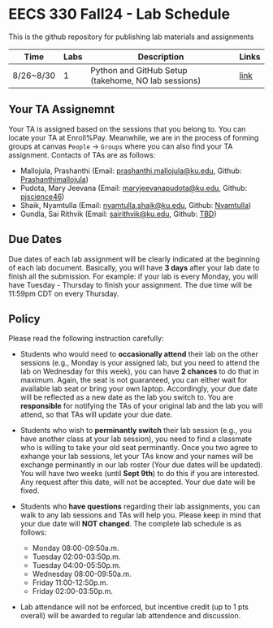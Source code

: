 # EECS 330 Fall24 - Lab Schedule
This is the github repository for publishing lab materials and assignments

| Time  |  Labs |      Description    | Links |
| ----- | ----- | ------------------- | --- |
| 8/26~8/30 | 1 | Python and GitHub Setup (takehome, NO lab sessions) | [link](https://github.com/ku-eecs330/lab-schedule/blob/main/Lab-1/Lab-1_fall24.md) |


## Your TA Assignemnt
Your TA is assigned based on the sessions that you belong to. You can locate your TA at Enroll\%Pay. Meanwhile, we are in the process of forming groups at canvas `People` -> `Groups` where you can also find your TA assignment. Contacts of TAs are as follows:

- Mallojula, Prashanthi (Email: <prashanthi.mallojula@ku.edu>, Github: [Prashanthimallojula](https://github.com/Prashanthimallojula))
- Pudota, Mary Jeevana (Email: <maryjeevanapudota@ku.edu>, Github: [pjscience46](https://github.com/pjscience46))
- Shaik, Nyamtulla (Email: <nyamtulla.shaik@ku.edu>, Github: [Nyamtulla](https://github.com/Nyamtulla))
- Gundla, Sai Rithvik (Email: <sairithvik@ku.edu>, Github: [TBD](https://github.com/))



## Due Dates
Due dates of each lab assignment will be clearly indicated at the beginning of each lab document. Basically, you will have **3 days** after your lab date to finish all the submission. For example: if your lab is every Monday, you will have Tuesday - Thursday to finish your assignment. The due time will be 11:59pm CDT on every Thursday.


## Policy
Please read the following instruction carefully:

- Students who would need to **occasionally attend** their lab on the other sessions (e.g., Monday is your assigned lab, but you need to attend the lab on Wednesday for this week), you can have **2 chances** to do that in maximum. Again, the seat is not guaranteed, you can either wait for available lab seat or bring your own laptop. Accordingly, your due date will be reflected as a new date as the lab you switch to. You are **responsible** for notifying the TAs of your original lab and the lab you will attend, so that TAs will update your due date.

- Students who wish to **perminantly switch** their lab session (e.g., you have another class at your lab session), you need to find a classmate who is willing to take your old seat perminantly. Once you two agree to exhange your lab sessions, let your TAs know and your names will be exchange perminantly in our lab roster (Your due dates will be updated). You will have two weeks (until **Sept 9th**) to do this if you are interested. Any request after this date, will not be accepted. Your due date will be fixed.

- Students who **have questions** regarding their lab assignments, you can walk to any lab sessions and TAs will help you. Please keep in mind that your due date will **NOT changed**. The complete lab schedule is as follows:
	- Monday 08:00-09:50a.m. 
	- Tuesday 02:00-03:50p.m. 
	- Tuesday 04:00-05:50p.m. 
	- Wednesday 08:00-09:50a.m. 
	- Friday 11:00-12:50p.m. 
	- Friday 02:00-03:50p.m. 

- Lab attendance will not be enforced, but incentive credit (up to 1 pts overall) will be awarded to regular lab attendence and discussion. 